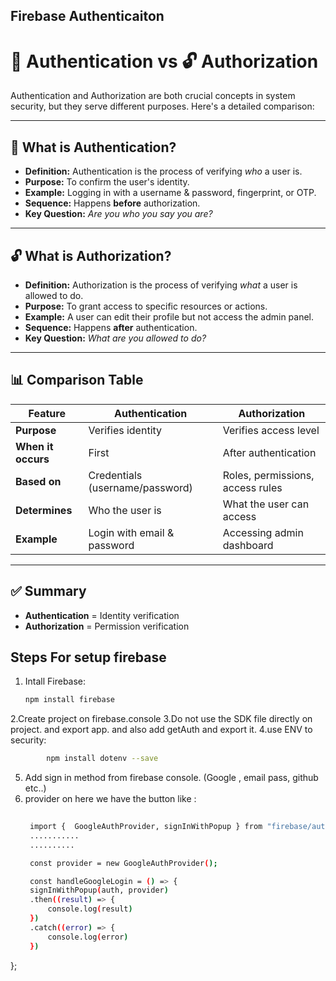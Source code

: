## Firebase Authenticaiton 

# 🔐 Authentication vs 🔓 Authorization

Authentication and Authorization are both crucial concepts in system security, but they serve different purposes. Here's a detailed comparison:

---

## 🔐 What is **Authentication**?

- **Definition:** Authentication is the process of verifying *who* a user is.
- **Purpose:** To confirm the user's identity.
- **Example:** Logging in with a username & password, fingerprint, or OTP.
- **Sequence:** Happens **before** authorization.
- **Key Question:** _Are you who you say you are?_

---

## 🔓 What is **Authorization**?

- **Definition:** Authorization is the process of verifying *what* a user is allowed to do.
- **Purpose:** To grant access to specific resources or actions.
- **Example:** A user can edit their profile but not access the admin panel.
- **Sequence:** Happens **after** authentication.
- **Key Question:** _What are you allowed to do?_

---

## 📊 Comparison Table

| Feature             | Authentication                  | Authorization                   |
|---------------------|----------------------------------|----------------------------------|
| **Purpose**         | Verifies identity                | Verifies access level            |
| **When it occurs**  | First                            | After authentication             |
| **Based on**        | Credentials (username/password)  | Roles, permissions, access rules |
| **Determines**      | Who the user is                  | What the user can access         |
| **Example**         | Login with email & password      | Accessing admin dashboard        |

---

## ✅ Summary

- **Authentication** = Identity verification
- **Authorization** = Permission verification


## Steps For  setup firebase

1. Intall Firebase:
    ```bash
    npm install firebase
    ```
2.Create project on firebase.console 
3.Do not use the SDK file directly on project. and export app. and also add getAuth and export it.
4.use ENV to security:
```bash
        npm install dotenv --save
```
5. Add sign in method from firebase console. (Google , email pass, github etc..)
6. provider on here we have the button like : 
   ```bash
    
    import {  GoogleAuthProvider, signInWithPopup } from "firebase/auth";
    ...........
    ..........

    const provider = new GoogleAuthProvider();

    const handleGoogleLogin = () => {
    signInWithPopup(auth, provider)
    .then((result) => {
        console.log(result)
    })
    .catch((error) => {
        console.log(error)
    })
  };

   ```
